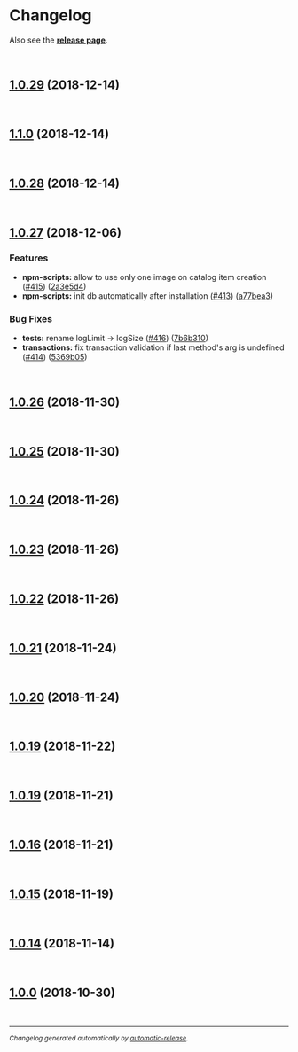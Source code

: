 # Changelog

Also see the **[release page](https://github.com/ioFog/Controller/releases)**.

<br>

## [1.0.29](https://github.com/ioFog/Controller/releases/tag/1.0.29) (2018-12-14)


<br>

## [1.1.0](https://github.com/ioFog/Controller/releases/tag/1.1.0) (2018-12-14)


<br>

## [1.0.28](https://github.com/ioFog/Controller/releases/tag/1.0.28) (2018-12-14)


<br>

## [1.0.27](https://github.com/ioFog/Controller/releases/tag/1.0.27) (2018-12-06)

### Features

* **npm-scripts:** allow to use only one image on catalog item creation ([#415](https://github.com/ioFog/Controller/issues/415)) ([2a3e5d4](https://github.com/ioFog/Controller/commit/2a3e5d4))
* **npm-scripts:** init db automatically after installation ([#413](https://github.com/ioFog/Controller/issues/413)) ([a77bea3](https://github.com/ioFog/Controller/commit/a77bea3))

### Bug Fixes

* **tests:** rename logLimit -> logSize ([#416](https://github.com/ioFog/Controller/issues/416)) ([7b6b310](https://github.com/ioFog/Controller/commit/7b6b310))
* **transactions:** fix transaction validation if last method's arg is undefined ([#414](https://github.com/ioFog/Controller/issues/414)) ([5369b05](https://github.com/ioFog/Controller/commit/5369b05))

<br>

## [1.0.26](https://github.com/ioFog/Controller/releases/tag/1.0.26) (2018-11-30)


<br>

## [1.0.25](https://github.com/ioFog/Controller/releases/tag/1.0.25) (2018-11-30)


<br>

## [1.0.24](https://github.com/ioFog/Controller/releases/tag/1.0.24) (2018-11-26)


<br>

## [1.0.23](https://github.com/ioFog/Controller/releases/tag/1.0.23) (2018-11-26)


<br>

## [1.0.22](https://github.com/ioFog/Controller/releases/tag/1.0.22) (2018-11-26)


<br>

## [1.0.21](https://github.com/ioFog/Controller/releases/tag/1.0.21) (2018-11-24)


<br>

## [1.0.20](https://github.com/ioFog/Controller/releases/tag/1.0.20) (2018-11-24)


<br>

## [1.0.19](https://github.com/ioFog/Controller/releases/tag/1.0.19) (2018-11-22)


<br>

## [1.0.19](https://github.com/ioFog/Controller/releases/tag/1.0.19) (2018-11-21)


<br>

## [1.0.16](https://github.com/ioFog/Controller/releases/tag/1.0.16) (2018-11-21)


<br>

## [1.0.15](https://github.com/ioFog/Controller/releases/tag/1.0.15) (2018-11-19)


<br>

## [1.0.14](https://github.com/ioFog/Controller/releases/tag/1.0.14) (2018-11-14)


<br>

## [1.0.0](https://github.com/ioFog/Controller/releases/tag/1.0.0) (2018-10-30)


<br>

---

<sup>*Changelog generated automatically by [automatic-release](https://github.com/dominique-mueller/automatic-release).*</sup>

